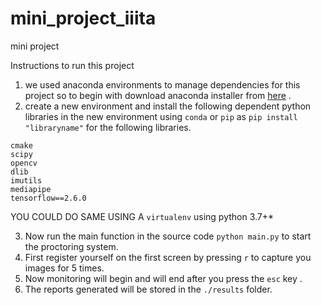 # mini_project_iiita
mini project


Instructions to run this project

1. we used anaconda environments to manage dependencies for this project so to begin with download anaconda installer from [here](https://www.anaconda.com/products/individual#Downloads) .
2. create a new environment and install the following dependent python libraries in the new environment using `conda` or `pip` as `pip install "libraryname"` for the following libraries.

```
cmake
scipy
opencv
dlib
imutils
mediapipe
tensorflow==2.6.0
```

YOU COULD DO SAME USING A `virtualenv` using python 3.7+\*

3. Now run the main function in the source code `python main.py` to start the proctoring system.
4. First register yourself on the first screen by pressing `r` to capture you images for 5 times.
5. Now monitoring will begin and will end after you press the `esc` key .
6. The reports generated will be stored in the `./results` folder.
